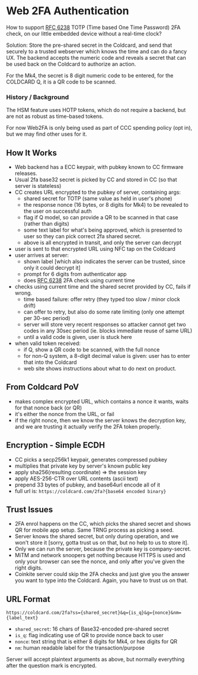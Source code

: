 # Web 2FA Authentication

How to support [RFC 6238](https://www.rfc-editor.org/rfc/rfc6238)
TOTP (Time based One Time Password) 2FA check, on our little embedded
device without a real-time clock?

Solution: Store the pre-shared secret in the Coldcard, and send that
securely to a trusted webserver which knows the time and can do a
fancy UX. The backend accepts the numeric code and reveals a secret
that can be used back on the Coldcard to authorize an action.

For the Mk4, the secret is 8 digit numeric code to be entered,
for the COLDCARD Q, it is a QR code to be scanned.

### History / Background

The HSM feature uses HOTP tokens, which do not require a backend,
but are not as robust as time-based tokens.

For now Web2FA is only being used as part of CCC spending policy (opt in),
but we may find other uses for it.

## How It Works

- Web backend has a ECC keypair, with pubkey known to CC firmware releases.
- Usual 2fa base32 secret is picked by CC and stored in CC (so that server is stateless)
- CC creates URL encrypted to the pubkey of server, containing args: 
  - shared secret for TOTP (same value as held in user's phone)
  - the response nonce (16 bytes, or 8 digits for Mk4) to be revealed to the user
    on successful auth
  - flag if Q model, so can provide a QR to be scanned in that case (rather than digits)
  - some text label for what's being approved, which is presented to user so they can pick
    correct 2fa shared secret.
  - above is all encrypted in transit, and only the server can decrypt
- user is sent to that encrypted URL using NFC tap on the Coldcard
- user arrives at server:
  - shown label [which also indicates the server can be trusted, since only it could decrypt it]
  - prompt for 6 digits from authenticator app
  - does [RFC 6238](https://www.rfc-editor.org/rfc/rfc6238) 2FA check using current time
- checks using current time and the shared secret provided by CC, fails if wrong.
  - time based failure: offer retry (they typed too slow / minor clock drift)
  - can offer to retry, but also do some rate limiting (only one attempt per 30-sec period)
  - server will store very recent responses so attacker cannot get two codes
    in any 30sec period (ie. blocks immediate reuse of same URL)
  - until a valid code is given, user is stuck here
- when valid token received:
    - if Q, show a QR code to be scanned, with the full nonce
    - for non-Q system, a 8-digit decimal value is given: user has to enter that into the Coldcard
    - web site shows instructions about what to do next on product.

## From Coldcard PoV

- makes complex encrypted URL, which contains a nonce it wants, waits for that nonce back (or QR)
- it's either the nonce from the URL, or fail
- if the right nonce, then we know the server knows the decryption key, and we
  are trusting it actually verify the 2FA token properly.

## Encryption - Simple ECDH

- CC picks a secp256k1 keypair, generates compressed pubkey
- multiplies that private key by server's known public key
- apply sha256(resulting coordinate) => the session key
- apply AES-256-CTR over URL contents (ascii text)
- prepend 33 bytes of pubkey, and base64url encode all of it
- full url is: `https://coldcard.com/2fa?{base64 encoded binary}`

## Trust Issues

- 2FA enrol happens on the CC, which picks the shared secret and shows QR for mobile
  app setup. Same TRNG process as picking a seed.
- Server knows the shared secret, but only during operation, and we won't store it [sorry,
  gotta trust us on that, but no help to us to store it].
- Only we can run the server, because the private key is company-secret.
- MiTM and network snoopers get nothing because HTTPS is used and only your browser
  can see the nonce, and only after you've given the right digits.
- Coinkite server could skip the 2FA checks and just give you the answer
  you want to type into the Coldcard. Again, you have to trust us on that.

## URL Format 

    https://coldcard.com/2fa?ss={shared_secret}&q={is_q}&g={nonce}&nm={label_text}

- `shared_secret`: 16 chars of Base32-encoded pre-shared secret
- `is_q`: flag indicating use of QR to provide nonce back to user
- `nonce`: text string that is either 8 digits for Mk4, or hex digits for QR
- `nm`: human readable label for the transaction/purpose

Server will accept plaintext arguments as above, but normally everything
after the question mark is encrypted.

